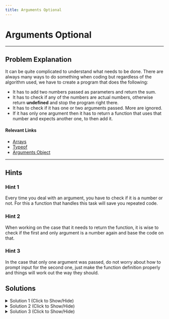 ```yaml
---
title: Arguments Optional
---
```

# Arguments Optional

---
## Problem Explanation

It can be quite complicated to understand what needs to be done. There are always many ways to do something when coding but regardless of the algorithm used, we have to create a program that does the following:

*   It has to add two numbers passed as parameters and return the sum.
*   It has to check if any of the numbers are actual numbers, otherwise return **undefined** and stop the program right there.
*   It has to check if it has one or two arguments passed. More are ignored.
*   If it has only one argument then it has to return a function that uses that number and expects another one, to then add it.

#### Relevant Links

*   [Arrays](https://developer.mozilla.org/en-US/docs/Web/JavaScript/Reference/Global_Objects/Array)
*   [Typeof](https://developer.mozilla.org/en-US/docs/Web/JavaScript/Reference/Operators/typeof)
*   [Arguments Object](https://developer.mozilla.org/en-US/docs/Web/JavaScript/Reference/Functions/arguments)


---
## Hints

### Hint 1

Every time you deal with an argument, you have to check if it is a number or not. For this a function that handles this task will save you repeated code.

### Hint 2

When working on the case that it needs to return the function, it is wise to check if the first and only argument is a number again and base the code on that.

### Hint 3

In the case that only one argument was passed, do not worry about how to prompt input for the second one, just make the function definition properly and things will work out the way they should.


## Solutions

<details><summary>Solution 1 (Click to Show/Hide)</summary>

```javascript
function addTogether() {
  // Function to check if a number is actually a number
  // and return undefined otherwise.
  var checkNum = function(num) {
    if (typeof num !== "number") {
      return undefined;
    } else return num;
  };

  // Check if we have two parameters, check if they are numbers
  // handle the case where one is not
  // returns the addition.
  if (arguments.length > 1) {
    var a = checkNum(arguments[0]);
    var b = checkNum(arguments[1]);
    if (a === undefined || b === undefined) {
      return undefined;
    } else {
      return a + b;
    }
  } else {
    // If only one parameter was found, returns a new function that expects two
    // Store first argument before entering the new function scope
    var c = arguments[0];

    // Check the number again, must be outside the function to about returning an object
    // instead of undefined.
    if (checkNum(c)) {
      // Return function that expect a second argument.
      return function(arg2) {
        // Check for non-numbers
        if (c === undefined || checkNum(arg2) === undefined) {
          return undefined;
        } else {
          // if numbers then add them.
          return c + arg2;
        }
      };
    }
  }
}

// test here
addTogether(2, 3);
```

#### Code Explanation

*   First, I create a function with the sole purpose of checking if a number is actually a number and returns undefined if it is not. It uses **typeof** to check.
*   Check if we have two parameters, if so, then check if they are numbers or not using the **checkNum** function I created.
*   If they are not **undefined** then add them and return the addition. If they any of them is undefined then return undefined.
*   In the case that we only have one argument, then we return a new function that expects two parameters. For this we store the first argument before going into a new scope to avoid our arguments being overwritten.
*   Still inside the big else, we need to check the argument we saved, if it is a number then we return the function expecting a second argument.
*   Now inside the function we are returning, we have to check for non numbers again just as at the beginning using **checkNum** if undefined then return that, otherwise if numbers add them and return the addition.

#### Relevant Links

*   [Typeof](https://developer.mozilla.org/en-US/docs/Web/JavaScript/Reference/Operators/typeof)
*   [Arguments Object](https://developer.mozilla.org/en-US/docs/Web/JavaScript/Reference/Functions/arguments)
</details>

<details><summary>Solution 2 (Click to Show/Hide)</summary>

```javascript
function addTogether(first, second) {
  if (typeof first !== "number") {
    return undefined;
  }
  const sum = second =>
    typeof second === "number" ? first + second : undefined;
  return typeof second === "undefined" ? second => sum(second) : sum(second);
}
// test here
addTogether(2, 3);
```

#### Code Explanation

*   Return `undefined` if first argument is not a `number` or second argument is defined, but not a `number`.
*   Return sum of the arguments if both are provided otherwise return a sum function.

#### Relevant Links

*   [Typeof](https://developer.mozilla.org/en-US/docs/Web/JavaScript/Reference/Operators/typeof)
*   [Arguments Object](https://developer.mozilla.org/en-US/docs/Web/JavaScript/Reference/Functions/arguments)
</details>

<details><summary>Solution 3 (Click to Show/Hide)</summary>

```javascript
//jshint esversion: 6
function addTogether() {
  var args = Array.from(arguments);
  return args.some(n => typeof n !== "number")
    ? undefined
    : args.length > 1
    ? args.reduce((acc, n) => (acc += n), 0)
    : n => (typeof n === "number" ? n + args[0] : undefined);
}

// test here
addTogether(2, 3);
```

#### Code Explanation

*   First I iterate through the arguments and check for arguments that are not a number and return undefined
*   If it's not I then check if the arguments length is above 1, if it is I sum the arguments using Array.prototype.reduce
*   Else I return a function that checks if the passed in argument is a number and sum it, if not return undefined

#### Relevant Links

*   [Array.prototype.reduce](https://forum.freecodecamp.com/t/javascript-array-prototype-reduce/14299)
*   [Array.prototype.some](https://forum.freecodecamp.com/t/javascript-array-prototype-some/14304)
*   [Array.from](https://developer.mozilla.org/en-US/docs/Web/JavaScript/Reference/Global_Objects/Array/from)
</details>
